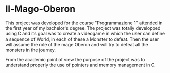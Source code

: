 # Il-Mago-Oberon
This project was developed for the course "Programmazione 1" attended in the first year of my bachelor's degree.
The project was totally developped using C and its goal was to create a videogame in which the user can define a sequence of World, in each of these a Monster to defeat.
Then the user will assume the role of the mage Oberon and will try to defeat all the monsters in the journey. 

From the academic point of view the purpose of the project was to understand properly the use of pointers and memory management in C. 
